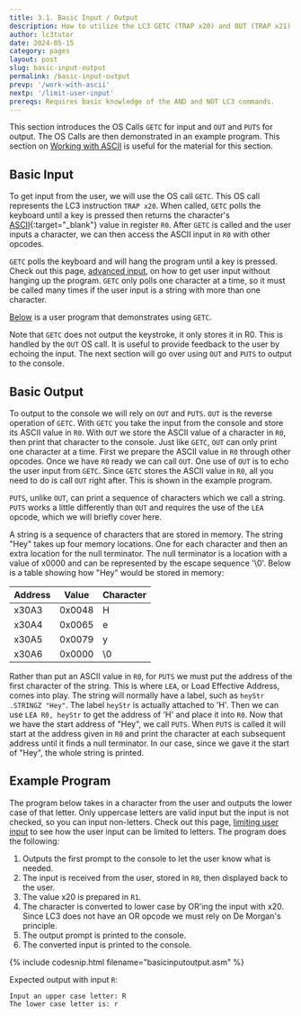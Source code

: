 ```yaml
---
title: 3.1. Basic Input / Output
description: How to utilize the LC3 GETC (TRAP x20) and OUT (TRAP x21) to get user input and to echo the input back to the user.
author: lc3tutor
date: 2024-05-15
category: pages
layout: post
slug: basic-input-output
permalink: /basic-input-output
prevp: '/work-with-ascii'
nextp: '/limit-user-input'
prereqs: Requires basic knowledge of the AND and NOT LC3 commands.
---
```


This section introduces the OS Calls `GETC` for input and `OUT` and `PUTS` for output. The OS Calls are then demonstrated in an example program. This section on [Working with ASCII](/) is useful for the material for this section.

## Basic Input

To get input from the user, we will use the OS call `GETC`. This OS call represents the LC3 instruction `TRAP x20`. When called, `GETC` polls the keyboard until a key is pressed then returns the character's [ASCII](/ascii-table){:target="_blank"} value in register `R0`. After `GETC` is called and the user inputs a character, we can then access the ASCII input in `R0` with other opcodes.

`GETC` polls the keyboard and will hang the program until a key is pressed. Check out this page, [advanced input](/), on how to get user input without hanging up the program. `GETC` only polls one character at a time, so it must be called many times if the user input is a string with more than one character.

[Below](#example-program) is a user program that demonstrates using `GETC`.

Note that `GETC` does not output the keystroke, it only stores it in R0. This is handled by the `OUT` OS call. It is useful to provide feedback to the user by echoing the input. The next section will go over using `OUT` and `PUTS` to output to the console.

## Basic Output

To output to the console we will rely on `OUT` and `PUTS`. `OUT` is the reverse operation of `GETC`. With `GETC` you take the input from the console and store its ASCII value in `R0`. With `OUT` we store the ASCII value of a character in `R0`, then print that character to the console. Just like `GETC`, `OUT` can only print one character at a time. First we prepare the ASCII value in `R0` through other opcodes. Once we have `R0` ready we can call `OUT`. One use of `OUT` is to echo the user input from `GETC`. Since `GETC` stores the ASCII value in `R0`, all you need to do is call `OUT` right after. This is shown in the example program.

`PUTS`, unlike `OUT`, can print a sequence of characters which we call a string. `PUTS` works a little differently than `OUT` and requires the use of the `LEA` opcode, which we will briefly cover here.

A string is a sequence of characters that are stored in memory. The string "Hey" takes up four memory locations. One for each character and then an extra location for the null terminator. The null terminator is a location with a value of x0000 and can be represented by the escape sequence '\0'. Below is a table showing how "Hey" would be stored in memory:

| Address  | Value  | Character |
| -------- | ------ | --------- |
| x30A3    | 0x0048 | H         |
| x30A4    | 0x0065 | e         |
| x30A5    | 0x0079 | y         |
| x30A6    | 0x0000 | \0        |

Rather than put an ASCII value in `R0`, for `PUTS` we must put the address of the first character of the string. This is where `LEA`, or Load Effective Address, comes into play. The string will normally have a label, such as `heyStr .STRINGZ "Hey"`. The label `heyStr` is actually attached to 'H'. Then we can use `LEA R0, heyStr` to get the address of 'H' and place it into `R0`. Now that we have the start address of "Hey", we call `PUTS`. When `PUTS` is called it will start at the address given in `R0` and print the character at each subsequent address until it finds a null terminator. In our case, since we gave it the start of "Hey", the whole string is printed.

## Example Program

The program below takes in a character from the user and outputs the lower case of that letter. Only uppercase letters are valid input but the input is not checked, so you can input non-letters. Check out this page, [limiting user input](/limit-user-input) to see how the user input can be limited to letters. The program does the following:

1. Outputs the first prompt to the console to let the user know what is needed.
2. The input is received from the user, stored in `R0`, then displayed back to the user.
3. The value x20 is prepared in `R1`.
4. The character is converted to lower case by OR'ing the input with x20. Since LC3 does not have an OR opcode we must rely on De Morgan's principle.
5. The output prompt is printed to the console.
6. The converted input is printed to the console.

{% include codesnip.html filename="basicinputoutput.asm" %}

Expected output with input `R`:
```text
Input an upper case letter: R
The lower case letter is: r
```